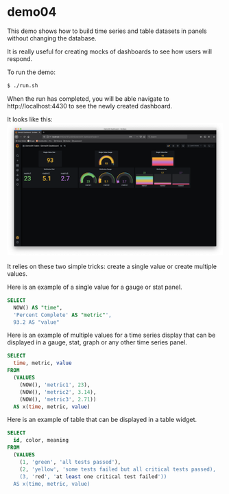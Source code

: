 # demo04
This demo shows how to build time series and table datasets in panels
without changing the database.

It is really useful for creating mocks of dashboards to see how users
will respond.

To run the demo:
```bash
$ ./run.sh
```

When the run has completed, you will be able navigate to
http://localhost:4430 to see the newly created dashboard.

It looks like this:
!['demo04'](/img/demo04.png)

It relies on these two simple tricks: create a single value or create
multiple values.

Here is an example of a single value for a gauge or stat panel.
```sql
SELECT
  NOW() AS "time",
  'Percent Complete' AS "metric"',
  93.2 AS "value"
```

Here is an example of multiple values for a time series display that
can be displayed in a gauge, stat, graph or any other time series
panel.
```sql
SELECT
  time, metric, value
FROM
  (VALUES
    (NOW(), 'metric1', 23),
    (NOW(), 'metric2', 3.14),
    (NOW(), 'metric3', 2.71))
  AS x(time, metric, value)
```

Here is an example of table that can be displayed in a table
widget.
```sql
SELECT
  id, color, meaning
FROM
  (VALUES
    (1, 'green', 'all tests passed'),
    (2, 'yellow', 'some tests failed but all critical tests passed),
    (3, 'red', 'at least one critical test failed'))
  AS x(time, metric, value)
```

